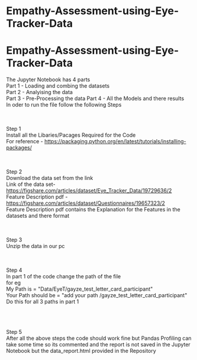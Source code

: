# Empathy-Assessment-using-Eye-Tracker-Data
# Empathy-Assessment-using-Eye-Tracker-Data

The Jupyter Notebook  has 4 parts<br>
Part 1 - Loading and combing the datasets<br>
Part 2 - Analyising the data <br>
Part 3 - Pre-Processing the data
Part 4 - All the Models and there results<br>
In oder to run the file follow the following Steps<br><br><br>

Step 1<br>
Install all the Libaries/Pacages Required for the Code<br>
For reference  - https://packaging.python.org/en/latest/tutorials/installing-packages/<br><br><br>

Step 2<br>
Download the data set from the link <br>
Link of the data set- https://figshare.com/articles/dataset/Eye_Tracker_Data/19729636/2<br>
Feature Description pdf - https://figshare.com/articles/dataset/Questionnaires/19657323/2<br>
Feature Description pdf contains the Explanation for the Features in the datasets and there format<br><br><br>

Step 3<br>
Unzip the data in our pc <br><br><br>

Step 4 <br>
In part 1 of the code change the path of the file<br>
for eg <br>
My Path is  = "Data/EyeT/gayze_test_letter_card_participant"<br>
Your Path should be  = "add your path /gayze_test_letter_card_participant" <br>
Do this for all 3 paths in part 1<br><br><br><br>

Step 5<br>
After all the above steps the code should work fine but Pandas Profiling can take some time so its commented and the report is not saved in the Jupyter Notebook but  the data_report.html provided in the Repository 



